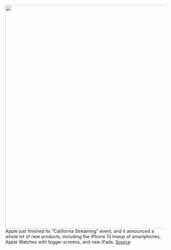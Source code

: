 <img src='https://cdn.vox-cdn.com/thumbor/LIC9F_tp4MC_Ge1BsfVEBcxDCjs=/0x0:1892x1056/1200x0/filters:focal(0x0:1892x1056):no_upscale()/cdn.vox-cdn.com/uploads/chorus_asset/file/22850237/JIWI7ks.png' width='700px' /><br/>
Apple just finished its “California Streaming” event, and it announced a whole lot of new products, including the iPhone 13 lineup of smartphones, Apple Watches with bigger screens, and new iPads.
<a href='https://www.theverge.com/22663657/apple-iphone-13-pro-ipad-mini-watch-event-biggest-announcements'> Source <a/>